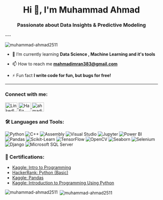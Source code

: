 <h1 align="center">Hi 👋, I'm Muhammad Ahmad</h1>
<h3 align="center">Passionate about Data Insights & Predictive Modeling</h3>
---
<p align="left"> <img src="https://komarev.com/ghpvc/?username=muhammad-ahmad2511&label=Profile%20views&color=0e75b6&style=flat" alt="muhammad-ahmad2511" /> </p>

- 🌱 I’m currently learning **Data Science , Machine Learning and it's tools**

- 📫 How to reach me **mahmadimran383@gmail.com**

- ⚡ Fun fact **I write code for fun, but bugs for free!**
- ---

<h3 align="left">Connect with me:</h3>
<p align="left">
<a href="https://www.linkedin.com/in/hafiz-muhammad-ahmad-b76304273" target="_blank">
    <img align="center" src="https://raw.githubusercontent.com/rahuldkjain/github-profile-readme-generator/master/src/images/icons/Social/linked-in-alt.svg" alt="LinkedIn" height="30" width="40" />
</a>
<a href="https://www.facebook.com/hafiz.muhammad.ahmad.941241/" target="_blank">
  <img align="center" src="https://raw.githubusercontent.com/rahuldkjain/github-profile-readme-generator/master/src/images/icons/Social/facebook.svg" alt="Hafiz Muhammad Ahmad" height="30" width="40" />
</a>
<a href="https://instagram.com/ahmadimran_6410" target="blank"><img align="center" src="https://raw.githubusercontent.com/rahuldkjain/github-profile-readme-generator/master/src/images/icons/Social/instagram.svg" alt="ahmadimran_6410" height="30" width="40" /></a>
</p>

### 🛠️ Languages and Tools:

<p align="left">
  <img src="https://img.shields.io/badge/Python-14354C?style=for-the-badge&logo=python&logoColor=white" alt="Python">
  <img src="https://img.shields.io/badge/C++-00599C?style=for-the-badge&logo=c%2B%2B&logoColor=white" alt="C++">
  <img src="https://img.shields.io/badge/Assembly-555555?style=for-the-badge&logo=gnuassembly&logoColor=white" alt="Assembly">
  <img src="https://img.shields.io/badge/Visual%20Studio-5C2D91?style=for-the-badge&logo=visual-studio&logoColor=white" alt="Visual Studio">
  <img src="https://img.shields.io/badge/Jupyter-F37626?style=for-the-badge&logo=jupyter&logoColor=white" alt="Jupyter">
  <img src="https://img.shields.io/badge/Power%20BI-F2C811?style=for-the-badge&logo=power-bi&logoColor=white" alt="Power BI">
  <img src="https://img.shields.io/badge/Pandas-150458?style=for-the-badge&logo=pandas&logoColor=white" alt="Pandas">
  <img src="https://img.shields.io/badge/Scikit--Learn-F7931E?style=for-the-badge&logo=scikit-learn&logoColor=white" alt="Scikit-Learn">
  <img src="https://img.shields.io/badge/TensorFlow-FF6F00?style=for-the-badge&logo=tensorflow&logoColor=white" alt="TensorFlow">
  <img src="https://img.shields.io/badge/OpenCV-5C3EE8?style=for-the-badge&logo=opencv&logoColor=white" alt="OpenCV">
  <img src="https://img.shields.io/badge/Seaborn-3776AB?style=for-the-badge&logo=python&logoColor=white" alt="Seaborn">
  <img src="https://img.shields.io/badge/Selenium-43B02A?style=for-the-badge&logo=selenium&logoColor=white" alt="Selenium">
  <img src="https://img.shields.io/badge/Django-092E20?style=for-the-badge&logo=django&logoColor=white" alt="Django">
  <img src="https://img.shields.io/badge/Microsoft%20SQL%20Server-CC2927?style=for-the-badge&logo=microsoft-sql-server&logoColor=white" alt="Microsoft SQL Server">
</p>

### 📜 Certifications:
- [Kaggle: Intro to Programming](https://www.kaggle.com/learn/certification/muhammadahmadimran/intro-to-programming)
- [HackerRank: Python (Basic)](https://www.hackerrank.com/certificates/iframe/e2b034a4e242)
- [Kaggle: Pandas ](https://www.kaggle.com/learn/certification/muhammadahmadimran/pandas)
- [Kaggle: Introduction to Programming Using Python ](https://www.kaggle.com/learn/certification/muhammadahmadimran/python)

<p><img align="left" src="https://github-readme-stats.vercel.app/api/top-langs?username=muhammad-ahmad2511&show_icons=true&locale=en&layout=compact" alt="muhammad-ahmad2511" /></p>

<p>&nbsp;<img align="center" src="https://github-readme-stats.vercel.app/api?username=muhammad-ahmad2511&show_icons=true&locale=en" alt="muhammad-ahmad2511" /></p>
